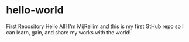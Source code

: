 # hello-world
First Repository
Hello All! I'm MijRellim and this is my first GtHub repo so I can learn, gain, and share my works with 
the world!
